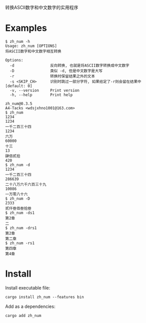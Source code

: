 转换ASCII数字和中文数字的实用程序

# Examples
```shell
$ zh_num -h
Usage: zh_num [OPTIONS]
将ASCII数字和中文数字相互转换

Options:
  -d                反向转换, 也就是将ASCII数字转换成中文数字
  -D                类似 -d, 但是中文数字是大写
  -r                转换时保留结果之外的文本
  -s <SKIP_CH>      识别时跳过一部分字符, 如果给定了-r则会留在结果中 [default: 0]
  -v, --version     Print version
  -h, --help        Print help

zh_num@0.3.5
A4-Tacks <wdsjxhno1001@163.com>
$ zh_num
1234
1234
一千二百三十四
1234
六万
60000
十三
13
肆佰贰拾
420
$ zh_num -d
1234
一千二百三十四
286639
二十八万六千六百三十九
10086
一万零八十六
$ zh_num -D
2333
贰仟叁佰叁拾叁
$ zh_num -ds1
第2章
二
$ zh_num -drs1
第2章
第二章
$ zh_num -rs1
第四章
第4章
```

Install
===============================================================================
Install executable file:

```shell
cargo install zh_num --features bin
```

Add as a dependencies:

```shell
cargo add zh_num
```
